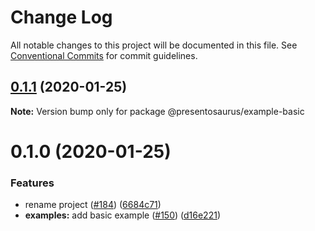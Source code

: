 # Change Log

All notable changes to this project will be documented in this file.
See [Conventional Commits](https://conventionalcommits.org) for commit guidelines.

## [0.1.1](https://github.com/presentosaurus/presentosaurus/compare/@presentosaurus/example-basic@0.1.0...@presentosaurus/example-basic@0.1.1) (2020-01-25)

**Note:** Version bump only for package @presentosaurus/example-basic





# 0.1.0 (2020-01-25)


### Features

* rename project ([#184](https://github.com/presentosaurus/presentosaurus/issues/184)) ([6684c71](https://github.com/presentosaurus/presentosaurus/commit/6684c71))
* **examples:** add basic example ([#150](https://github.com/presentosaurus/presentosaurus/issues/150)) ([d16e221](https://github.com/presentosaurus/presentosaurus/commit/d16e221))
